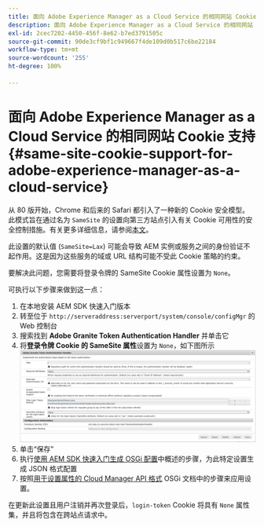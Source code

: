 ```yaml
---
title: 面向 Adobe Experience Manager as a Cloud Service 的相同网站 Cookie 支持
description: 面向 Adobe Experience Manager as a Cloud Service 的相同网站 Cookie 支持
exl-id: 2cec7202-4450-456f-8e62-b7ed3791505c
source-git-commit: 90de3cf9bf1c949667f4de109d0b517c6be22184
workflow-type: tm+mt
source-wordcount: '255'
ht-degree: 100%

---
```


# 面向 Adobe Experience Manager as a Cloud Service 的相同网站 Cookie 支持 {#same-site-cookie-support-for-adobe-experience-manager-as-a-cloud-service}

从 80 版开始，Chrome 和后来的 Safari 都引入了一种新的 Cookie 安全模型。此模式旨在通过名为 `SameSite` 的设置向第三方站点引入有关 Cookie 可用性的安全控制措施。有关更多详细信息，请参阅[本文](https://web.dev/samesite-cookies-explained/)。

此设置的默认值 (`SameSite=Lax`) 可能会导致 AEM 实例或服务之间的身份验证不起作用。这是因为这些服务的域或 URL 结构可能不受此 Cookie 策略的约束。

要解决此问题，您需要将登录令牌的 SameSite Cookie 属性设置为 `None`。

可执行以下步骤来做到这一点：

1. 在本地安装 AEM SDK 快速入门版本
1. 转至位于 `http://serveraddress:serverport/system/console/configMgr` 的 Web 控制台
1. 搜索找到 **Adobe Granite Token Authentication Handler** 并单击它
1. 将&#x200B;**登录令牌 Cookie 的 SameSite 属性**&#x200B;设置为 `None`，如下图所示
   ![samesite](/help/security/assets/samesite1.png)
1. 单击“保存”
1. 执行[使用 AEM SDK 快速入门生成 OSGi 配置](/help/implementing/deploying/configuring-osgi.md#generating-osgi-configurations-using-the-aem-sdk-quickstart)中概述的步骤，为此特定设置生成 JSON 格式配置
1. 按照[用于设置属性的 Cloud Manager API 格式](/help/implementing/deploying/configuring-osgi.md#cloud-manager-api-format-for-setting-properties) OSGi 文档中的步骤来应用设置。

在更新此设置且用户注销并再次登录后，`login-token` Cookie 将具有 `None` 属性集，并且将包含在跨站点请求中。
